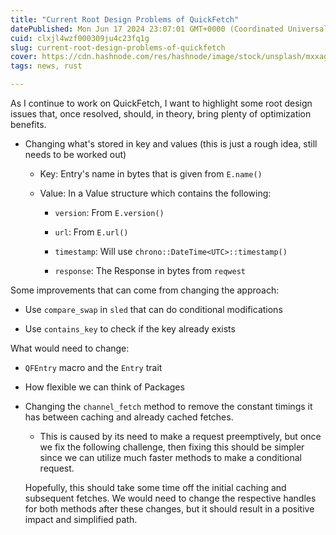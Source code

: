 ```yaml
---
title: "Current Root Design Problems of QuickFetch"
datePublished: Mon Jun 17 2024 23:07:01 GMT+0000 (Coordinated Universal Time)
cuid: clxjl4wzf000309ju4c23fq1g
slug: current-root-design-problems-of-quickfetch
cover: https://cdn.hashnode.com/res/hashnode/image/stock/unsplash/mxxagbVu7Pg/upload/646892cd70e13f8f795ebe3ce0acbfbf.jpeg
tags: news, rust

---
```


As I continue to work on QuickFetch, I want to highlight some root design issues that, once resolved, should, in theory, bring plenty of optimization benefits.

* Changing what's stored in key and values (this is just a rough idea, still needs to be worked out)
    
    * Key: Entry's name in bytes that is given from `E.name()`
        
    * Value: In a Value structure which contains the following:
        
        * `version`: From `E.version()`
            
        * `url`: From `E.url()`
            
        * `timestamp`: Will use `chrono::DateTime<UTC>::timestamp()`
            
        * `response`: The Response in bytes from `reqwest`
            

Some improvements that can come from changing the approach:

* Use `compare_swap` in `sled` that can do conditional modifications
    
* Use `contains_key` to check if the key already exists
    

What would need to change:

* `QFEntry` macro and the `Entry` trait
    
* How flexible we can think of Packages
    
* Changing the `channel_fetch` method to remove the constant timings it has between caching and already cached fetches.
    
    * This is caused by its need to make a request preemptively, but once we fix the following challenge, then fixing this should be simpler since we can utilize much faster methods to make a conditional request.
        
    
    Hopefully, this should take some time off the initial caching and subsequent fetches. We would need to change the respective handles for both methods after these changes, but it should result in a positive impact and simplified path.